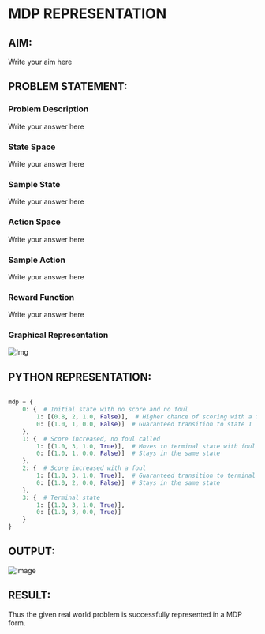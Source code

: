 # MDP REPRESENTATION

## AIM:
Write your aim here

## PROBLEM STATEMENT:

### Problem Description
Write your answer here

### State Space
Write your answer here

### Sample State
Write your answer here

### Action Space
Write your answer here

### Sample Action
Write your answer here

### Reward Function
Write your answer here

### Graphical Representation


![Img](https://github.com/user-attachments/assets/23c283e1-dc60-4a6f-b942-efd0b7d60d66)




## PYTHON REPRESENTATION:
```py

mdp = {
    0: {  # Initial state with no score and no foul
        1: [(0.8, 2, 1.0, False)],  # Higher chance of scoring with a foul
        0: [(1.0, 1, 0.0, False)]  # Guaranteed transition to state 1
    },
    1: {  # Score increased, no foul called
        1: [(1.0, 3, 1.0, True)],  # Moves to terminal state with foul
        0: [(1.0, 1, 0.0, False)]  # Stays in the same state
    },
    2: {  # Score increased with a foul
        1: [(1.0, 3, 1.0, True)],  # Guaranteed transition to terminal state
        0: [(1.0, 2, 0.0, False)]  # Stays in the same state
    },
    3: {  # Terminal state
        1: [(1.0, 3, 1.0, True)],
        0: [(1.0, 3, 0.0, True)]
    }
}

```


## OUTPUT:

![image](https://github.com/user-attachments/assets/d26e9339-886c-457d-9d87-9d3c4c8a5779)


## RESULT:

Thus the given real world problem is successfully represented in a MDP form.
